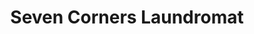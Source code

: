 ---
title: "Seven Corners Laundromat"
url: /falls-church/seven-corners-laundromat/
shop: Wäscherei
---